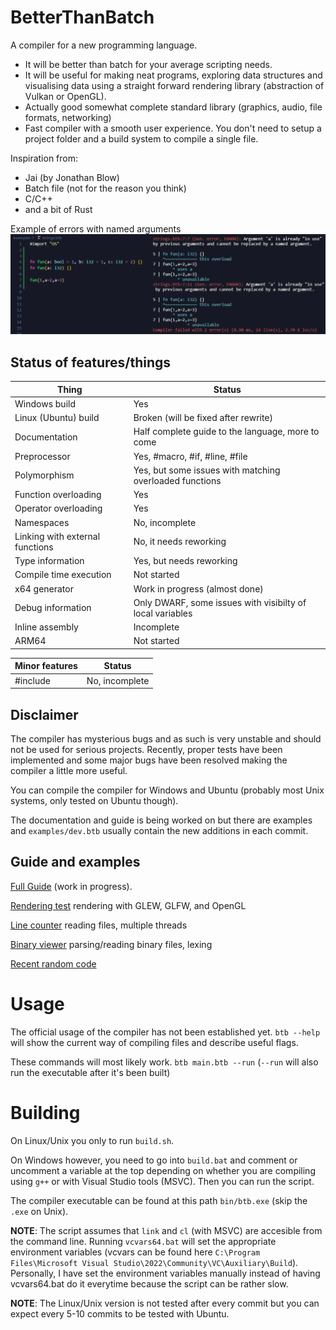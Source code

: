 # BetterThanBatch
A compiler for a new programming language.

- It will be better than batch for your average scripting needs.
- It will be useful for making neat programs, exploring data structures
and visualising data using a straight forward rendering
library (abstraction of Vulkan or OpenGL).
- Actually good somewhat complete standard library (graphics, audio, file formats, networking)
- Fast compiler with a smooth user experience. You don't need to setup a project folder and a build system to compile a single file.

Inspiration from:
- Jai (by Jonathan Blow)
- Batch file (not for the reason you think)
- C/C++
- and a bit of Rust

Example of errors with named arguments
![](/docs/img/err-named-arg.png)

## Status of features/things
|Thing|Status|
|-|-|
|Windows build|Yes|
|Linux (Ubuntu) build|Broken (will be fixed after rewrite)|
|Documentation|Half complete guide to the language, more to come|
|Preprocessor|Yes, #macro, #if, #line, #file|
|Polymorphism|Yes, but some issues with matching overloaded functions|
|Function overloading|Yes|
|Operator overloading|Yes|
|Namespaces|No, incomplete|
|Linking with external functions|No, it needs reworking|
|Type information|Yes, but needs reworking|
|Compile time execution|Not started|
|x64 generator|Work in progress (almost done)|
|Debug information|Only DWARF, some issues with visibilty of local variables|
|Inline assembly|Incomplete|
|ARM64|Not started|


|Minor features|Status|
|-|-|
|#include|No, incomplete|

## Disclaimer
The compiler has mysterious bugs and as such is very unstable and should not be used for serious projects. Recently, proper tests have been implemented and some major bugs have been resolved making the compiler a little more useful.

You can compile the compiler for Windows and Ubuntu (probably most Unix systems, only tested on Ubuntu though).

The documentation and guide is being worked on but there are examples and `examples/dev.btb` usually contain the new additions in each commit.

## Guide and examples
[Full Guide](/docs/guide/00-Introduction.md) (work in progress).

[Rendering test](/examples/graphics/quad.btb) rendering with GLEW, GLFW, and OpenGL

[Line counter](/examples/linecounter.btb) reading files, multiple threads

[Binary viewer](/examples/binary_viewer/main.btb) parsing/reading binary files, lexing

[Recent random code](/examples/dev.btb)


# Usage
The official usage of the compiler has not been established yet. `btb --help` will show the current way of compiling files and describe useful flags.

These commands will most likely work.
`btb main.btb --run` (`--run` will also run the executable after it's been built)

# Building
On Linux/Unix you only to run `build.sh`.

On Windows however, you need to go into `build.bat` and comment or uncomment a variable at the top depending on whether you are compiling using `g++` or with Visual Studio tools (MSVC). Then you can run the script.

The compiler executable can be found at this path `bin/btb.exe` (skip the `.exe` on Unix).

**NOTE**: The script assumes that `link` and `cl` (with MSVC) are accesible from the command line. Running `vcvars64.bat` will set the appropriate environment variables (vcvars can be found here `C:\Program Files\Microsoft Visual Studio\2022\Community\VC\Auxiliary\Build`). Personally, I have set the environment variables manually instead of having vcvars64.bat do it everytime because the script can be rather slow.

**NOTE**: The Linux/Unix version is not tested after every commit but you can expect every 5-10 commits to be tested with Ubuntu.

